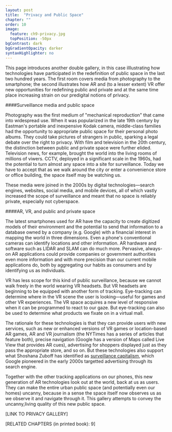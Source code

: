 ```yaml
---
layout: post
title:  "Privacy and Public Space"
chapter: ""
order: 10
image:
  feature: ch9-privacy.jpg
  topPosition: -50px
bgContrast: dark
bgGradientOpacity: darker
syntaxHighlighter: no
---
```



This page introduces another double gallery, in this case illlustrating how technologies have participated in the redefinition of public space in the last two hundred years. The first room covers media from photography to the smartphone; the second illustrates how AR and (to a lesser extent) VR offer new opportunities for redefining public and private and at the same time place increasing strain on our predigital notions of privacy. 

####Surveillance media and public space

Photography was the first medium of "mechanical reproduction" that came into widespread use. When it was popularized in the late 19th century by Eastman's portable and inexpensive Kodak camera, middle-class families had the opportunity to appropriate public space for their personal photo albums. They could take pictures of strangers in public, sparking a legal debate over the right to privacy. With film and television in the 20th century, the distinction between public and private space were further elided. Television news, for example, brought the world into the living rooms of millions of viwers. CCTV, deployed in a significant scale in the 1960s, had the potential to turn almost any space into a site for surveillance. Today we have to accept that as we walk around the city or enter a convenience store or office building, the space itself may be watching us. 

These media were joined in the 2000s by digital technologies&mdash;search engines, websites, social media, and mobile devices, all of which vastly increased the scope of surveillance and meant that no space is reliably private, especially not cyberspace.


####AR, VR, and public and private space

The latest smartphones used for AR have the capacity to create digitized models of their environment and the potential to send that information to a database owned by a company (e.g. Google) with a financial interest in mapping the world in three dimensions. Even a phone's conventional cameras can identify locations and other information. AR hardware and software such as LIDAR and SLAM can do much more. Pervasive, always-on AR applications could provide companies or government authorities even more information and with more precision than our current mobile applications do, both by aggregating our habits as consumers and by identifying us as individuals.

VR has less scope for this kind of public surveillance, because we cannot walk freely in the world wearing VR headsets. But VR headsets are beginning to be equipped with another form of tracking. Eye-tracking can determine where in the VR scene the user is looking&mdash;useful for games and other VR experiences. The VR space acquires a new level of responsive when it can be programmed to react to our gaze. But eye-tracking can also be used to determine what products we fixate on in a virtual mall. 

The rationale for these technologies is that they can provide users with new services, such as new or enhanced versions of VR games or location-based AR games, AR and VR journalism (the NYTimes has a series of articles that feature both), precise navigation (Google has a version of Maps called Live View that provides AR cues), advertising for shoppers displayed just as they pass the appropriate store, and so on. But these technologies also support what Shoshana Zuboff has identified as <a href="https://www.youtube.com/watch?v=hIXhnWUmMvw" target="_blank">surveillance capitalism</a>, which Google pioneered in the early 2000s targetted advertising through its search engine. 

Together with the other tracking applications on our phones, this new generation of AR technologies look out at the world, back at us as users. They can make the entire urban public space (and potentially even our homes) uncanny, because in a sense the space itself now observes us as we observe it and navigate through it. This gallery attempts to convey the uncanny,living quality of this new public space. 



\[LINK TO PRIVACY GALLERY\]

\[RELATED CHAPTERS (in printed book): 9\]
